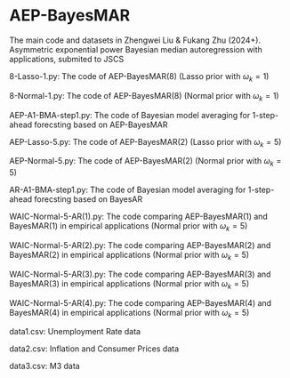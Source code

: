 # AEP-BayesMAR
The main code and datasets in Zhengwei Liu &amp; Fukang Zhu (2024+). Asymmetric exponential power Bayesian median autoregression with applications, submited to JSCS

8-Lasso-1.py: The code of AEP-BayesMAR(8) (Lasso prior with $\omega_k=1$)

8-Normal-1.py: The code of AEP-BayesMAR(8) (Normal prior with $\omega_k=1$)

AEP-A1-BMA-step1.py: The code of Bayesian model averaging for 1-step-ahead forecsting based on AEP-BayesMAR

AEP-Lasso-5.py: The code of AEP-BayesMAR(2) (Lasso prior with $\omega_k=5$)

AEP-Normal-5.py: The code of AEP-BayesMAR(2) (Normal prior with $\omega_k=5$)

AR-A1-BMA-step1.py: The code of Bayesian model averaging for 1-step-ahead forecsting based on BayesAR

WAIC-Normal-5-AR(1).py: The code comparing AEP-BayesMAR(1) and BayesMAR(1) in empirical applications (Normal prior with $\omega_k=5$)

WAIC-Normal-5-AR(2).py: The code comparing AEP-BayesMAR(2) and BayesMAR(2) in empirical applications (Normal prior with $\omega_k=5$)

WAIC-Normal-5-AR(3).py: The code comparing AEP-BayesMAR(3) and BayesMAR(3) in empirical applications (Normal prior with $\omega_k=5$)

WAIC-Normal-5-AR(4).py: The code comparing AEP-BayesMAR(4) and BayesMAR(4) in empirical applications (Normal prior with $\omega_k=5$)

data1.csv: Unemployment Rate data

data2.csv: Inflation and Consumer Prices data

data3.csv: M3 data
